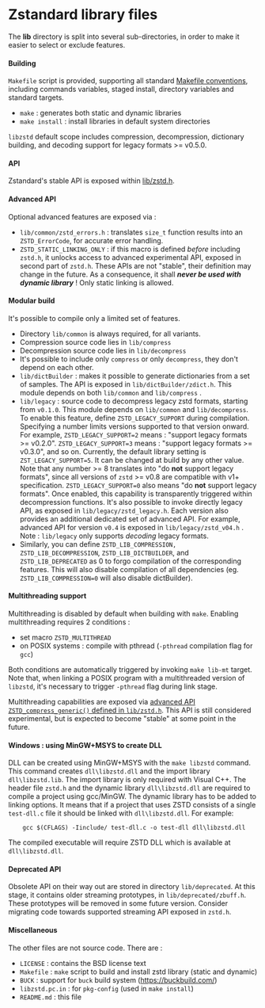 Zstandard library files
================================

The __lib__ directory is split into several sub-directories,
in order to make it easier to select or exclude features.


#### Building

`Makefile` script is provided, supporting all standard [Makefile conventions](https://www.gnu.org/prep/standards/html_node/Makefile-Conventions.html#Makefile-Conventions),
including commands variables, staged install, directory variables and standard targets.
- `make` : generates both static and dynamic libraries
- `make install` : install libraries in default system directories

`libzstd` default scope includes compression, decompression, dictionary building,
and decoding support for legacy formats >= v0.5.0.


#### API

Zstandard's stable API is exposed within [lib/zstd.h](zstd.h).


#### Advanced API

Optional advanced features are exposed via :

- `lib/common/zstd_errors.h` : translates `size_t` function results
                              into an `ZSTD_ErrorCode`, for accurate error handling.
- `ZSTD_STATIC_LINKING_ONLY` : if this macro is defined _before_ including `zstd.h`,
                          it unlocks access to advanced experimental API,
                          exposed in second part of `zstd.h`.
                          These APIs are not "stable", their definition may change in the future.
                          As a consequence, it shall ___never be used with dynamic library___ !
                          Only static linking is allowed.


#### Modular build

It's possible to compile only a limited set of features.

- Directory `lib/common` is always required, for all variants.
- Compression source code lies in `lib/compress`
- Decompression source code lies in `lib/decompress`
- It's possible to include only `compress` or only `decompress`, they don't depend on each other.
- `lib/dictBuilder` : makes it possible to generate dictionaries from a set of samples.
        The API is exposed in `lib/dictBuilder/zdict.h`.
        This module depends on both `lib/common` and `lib/compress` .
- `lib/legacy` : source code to decompress legacy zstd formats, starting from `v0.1.0`.
        This module depends on `lib/common` and `lib/decompress`.
        To enable this feature, define `ZSTD_LEGACY_SUPPORT` during compilation.
        Specifying a number limits versions supported to that version onward.
        For example, `ZSTD_LEGACY_SUPPORT=2` means : "support legacy formats >= v0.2.0".
        `ZSTD_LEGACY_SUPPORT=3` means : "support legacy formats >= v0.3.0", and so on.
        Currently, the default library setting is `ZST_LEGACY_SUPPORT=5`.
        It can be changed at build by any other value.
        Note that any number >= 8 translates into "do __not__ support legacy formats",
        since all versions of `zstd` >= v0.8 are compatible with v1+ specification.
        `ZSTD_LEGACY_SUPPORT=0` also means "do __not__ support legacy formats".
        Once enabled, this capability is transparently triggered within decompression functions.
        It's also possible to invoke directly legacy API, as exposed in `lib/legacy/zstd_legacy.h`.
        Each version also provides an additional dedicated set of advanced API.
        For example, advanced API for version `v0.4` is exposed in `lib/legacy/zstd_v04.h` .
        Note : `lib/legacy` only supports _decoding_ legacy formats.
- Similarly, you can define `ZSTD_LIB_COMPRESSION, ZSTD_LIB_DECOMPRESSION`, `ZSTD_LIB_DICTBUILDER`,
        and `ZSTD_LIB_DEPRECATED` as 0 to forgo compilation of the corresponding features. This will
        also disable compilation of all dependencies (eg. `ZSTD_LIB_COMPRESSION=0` will also disable
        dictBuilder).


#### Multithreading support

Multithreading is disabled by default when building with `make`.
Enabling multithreading requires 2 conditions :
- set macro `ZSTD_MULTITHREAD`
- on POSIX systems : compile with pthread (`-pthread` compilation flag for `gcc`)

Both conditions are automatically triggered by invoking `make lib-mt` target.
Note that, when linking a POSIX program with a multithreaded version of `libzstd`,
it's necessary to trigger `-pthread` flag during link stage.

Multithreading capabilities are exposed
via [advanced API `ZSTD_compress_generic()` defined in `lib/zstd.h`](https://github.com/facebook/zstd/blob/dev/lib/zstd.h#L919).
This API is still considered experimental,
but is expected to become "stable" at some point in the future.


#### Windows : using MinGW+MSYS to create DLL

DLL can be created using MinGW+MSYS with the `make libzstd` command.
This command creates `dll\libzstd.dll` and the import library `dll\libzstd.lib`.
The import library is only required with Visual C++.
The header file `zstd.h` and the dynamic library `dll\libzstd.dll` are required to
compile a project using gcc/MinGW.
The dynamic library has to be added to linking options.
It means that if a project that uses ZSTD consists of a single `test-dll.c`
file it should be linked with `dll\libzstd.dll`. For example:
```
    gcc $(CFLAGS) -Iinclude/ test-dll.c -o test-dll dll\libzstd.dll
```
The compiled executable will require ZSTD DLL which is available at `dll\libzstd.dll`.


#### Deprecated API

Obsolete API on their way out are stored in directory `lib/deprecated`.
At this stage, it contains older streaming prototypes, in `lib/deprecated/zbuff.h`.
These prototypes will be removed in some future version.
Consider migrating code towards supported streaming API exposed in `zstd.h`.


#### Miscellaneous

The other files are not source code. There are :

 - `LICENSE` : contains the BSD license text
 - `Makefile` : `make` script to build and install zstd library (static and dynamic)
 - `BUCK` : support for `buck` build system (https://buckbuild.com/)
 - `libzstd.pc.in` : for `pkg-config` (used in `make install`)
 - `README.md` : this file
